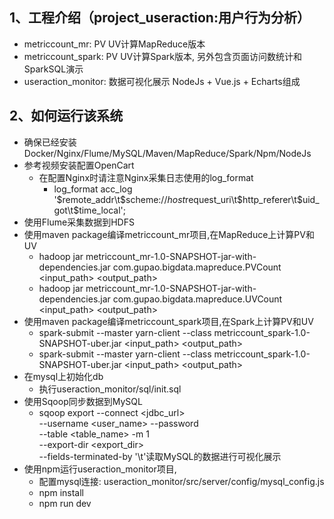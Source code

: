 1、工程介绍（project_useraction:用户行为分析）
----------------------------------------------------------
 - metriccount_mr: PV UV计算MapReduce版本
 - metriccount_spark: PV UV计算Spark版本, 另外包含页面访问数统计和SparkSQL演示
 - useraction_monitor: 数据可视化展示 NodeJs + Vue.js + Echarts组成
            
2、如何运行该系统
----------------------------------------------------------
 - 确保已经安装Docker/Nginx/Flume/MySQL/Maven/MapReduce/Spark/Npm/NodeJs
 - 参考视频安装配置OpenCart
   - 在配置Nginx时请注意Nginx采集日志使用的log_format
     - log_format acc_log '$remote_addr\t$scheme://$host$request_uri\t$http_referer\t$uid_got\t$time_local';
 - 使用Flume采集数据到HDFS
 - 使用maven package编译metriccount_mr项目,在MapReduce上计算PV和UV
   - hadoop jar metriccount_mr-1.0-SNAPSHOT-jar-with-dependencies.jar com.gupao.bigdata.mapreduce.PVCount <input_path> <output_path>
   - hadoop jar metriccount_mr-1.0-SNAPSHOT-jar-with-dependencies.jar com.gupao.bigdata.mapreduce.UVCount <input_path> <output_path>
 - 使用maven package编译metriccount_spark项目,在Spark上计算PV和UV
   - spark-submit --master yarn-client --class metriccount_spark-1.0-SNAPSHOT-uber.jar <input_path> <output_path>
   - spark-submit --master yarn-client --class metriccount_spark-1.0-SNAPSHOT-uber.jar <input_path> <output_path>
 - 在mysql上初始化db
   - 执行useraction_monitor/sql/init.sql
 - 使用Sqoop同步数据到MySQL
   - sqoop export --connect <jdbc_url> \
   --username <user_name> --password <password> \
   --table <table_name> -m 1 \
   --export-dir <export_dir> \
   --fields-terminated-by '\t'读取MySQL的数据进行可视化展示
 - 使用npm运行useraction_monitor项目,
   - 配置mysql连接: useraction_monitor/src/server/config/mysql_config.js
   - npm install
   - npm run dev
